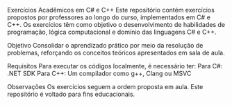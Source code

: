Exercícios Acadêmicos em C# e C++
Este repositório contém exercícios propostos por professores ao longo do curso, implementados em C# e C++.
Os exercícios têm como objetivo o desenvolvimento de habilidades de programação, lógica computacional e domínio das linguagens C# e C++.

Objetivo
Consolidar o aprendizado prático por meio da resolução de problemas, reforçando os conceitos teóricos apresentados em sala de aula.

Requisitos
Para executar os códigos localmente, é necessário ter:
Para C#: .NET SDK
Para C++: Um compilador como g++, Clang ou MSVC

Observações
Os exercícios seguem a ordem proposta em aula.
Este repositório é voltado para fins educacionais.
